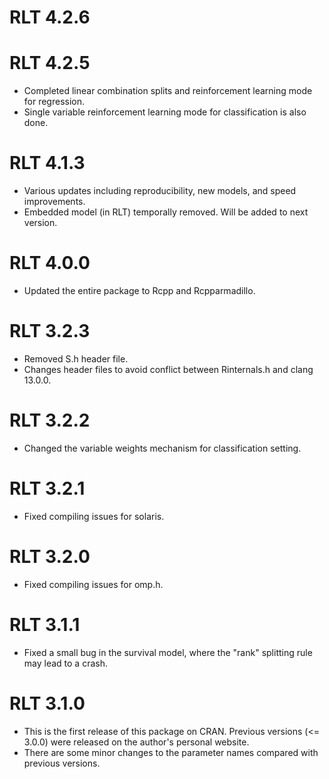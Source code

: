 # RLT 4.2.6

# RLT 4.2.5

* Completed linear combination splits and reinforcement learning mode for regression. 
* Single variable reinforcement learning mode for classification is also done. 

# RLT 4.1.3

* Various updates including reproducibility, new models, and speed improvements. 
* Embedded model (in RLT) temporally removed. Will be added to next version. 

# RLT 4.0.0

* Updated the entire package to Rcpp and Rcpparmadillo.

# RLT 3.2.3

* Removed S.h header file.
* Changes header files to avoid conflict between Rinternals.h and clang 13.0.0.

# RLT 3.2.2

* Changed the variable weights mechanism for classification setting.

# RLT 3.2.1

* Fixed compiling issues for solaris.

# RLT 3.2.0

* Fixed compiling issues for omp.h.

# RLT 3.1.1

* Fixed a small bug in the survival model, where the "rank" splitting rule may lead to a crash.

# RLT 3.1.0

* This is the first release of this package on CRAN. Previous versions (<= 3.0.0) were released on the author's personal website. 
* There are some minor changes to the parameter names compared with previous versions.
